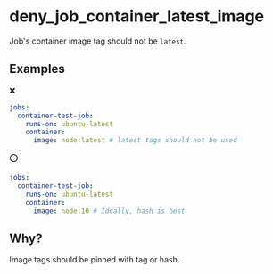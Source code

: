 # deny_job_container_latest_image

Job's container image tag should not be `latest`.

## Examples

:x:

```yaml
jobs:
  container-test-job:
    runs-on: ubuntu-latest
    container:
      image: node:latest # latest tags should not be used
```

⭕ 

```yaml
jobs:
  container-test-job:
    runs-on: ubuntu-latest
    container:
      image: node:10 # Ideally, hash is best
```

## Why?

Image tags should be pinned with tag or hash.
